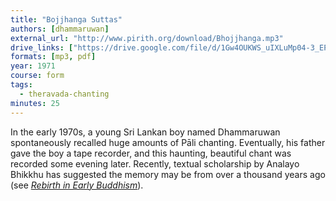 ```yaml
---
title: "Bojjhanga Suttas"
authors: [dhammaruwan]
external_url: "http://www.pirith.org/download/Bhojjhanga.mp3"
drive_links: ["https://drive.google.com/file/d/1Gw4OUKWS_uIXLuMp04-3_EPm_uS2wl0V/view?usp=drivesdk", "https://drive.google.com/file/d/1oQz56yQGVWF23Zd76n6Ayhm-d4rL0MCG/view?usp=drivesdk"]
formats: [mp3, pdf]
year: 1971
course: form
tags:
  - theravada-chanting
minutes: 25
---
```


In the early 1970s, a young Sri Lankan boy named Dhammaruwan spontaneously recalled huge amounts of Pāli chanting. Eventually, his father gave the boy a tape recorder, and this haunting, beautiful chant was recorded some evening later. Recently, textual scholarship by Analayo Bhikkhu has suggested the memory may be from over a thousand years ago (see [_Rebirth in Early Buddhism_](https://wisdomexperience.org/product/rebirth-early-buddhism-and-current-research/)).
